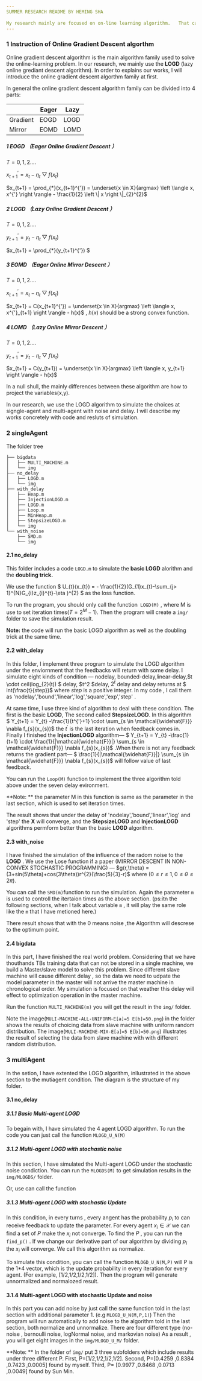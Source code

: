 ```yaml
---
SUMMER RESEARCH README BY HEMING SHA
 
My research mainly are focused on on-line learning algorithm.   That can be divided into two parts — single-agent and multi-agent. I will fully illustrate my results in the following parts.
---
```


### 1 Instruction of Online Gradient Descent algorthm

Online gradient descent algorithm is the main algorithm family used to solve the online-learning problem.  In our research, we mainly use the **LOGD** (lazy online grediant descent algorithm). In order to explains our works, I will introduce the online gradient descent algorthm family at first.

In general the online gradient descent algorithm family can be divided into 4 parts:

|          | Eager | Lazy |
| -------- | ----- | ---- |
| Gradient | EOGD  | LOGD |
| Mirror   | EOMD  | LOMD |

##### 1 EOGD  （Eager Online Gradient Descent ）

$T = 0,1,2….$

$x_{t+1}^{'} = x_{t} - \eta_{t} \bigtriangledown f(x_{t})$ 

$x_{t+1} = \prod_{*}(x_{t+1}^{'}) = \underset{x \in X}{argmax} \left \langle x, x^{'}  \right \rangle - \frac{1}{2} \left \| x \right \|_{2}^{2}$

##### 2 LOGD  （Lazy Online Gradient Descent ）

$T = 0,1,2….$

$y_{t+1}^{'} = y_{t} - \eta_{t} \bigtriangledown f(x_{t})$ 

$x_{t+1} = \prod_{*}(y_{t+1}^{'}) $  

##### 3 EOMD  （Eager Online Mirror Descent ）

$T = 0,1,2….$

$x_{t+1}^{'} = x_{t} - \eta_{t} \bigtriangledown f(x_{t})$ 

$x_{t+1} = C(x_{t+1}^{'}) =  \underset{x \in X}{argmax} \left \langle x, x^{'}_{t+1}  \right \rangle - h(x)$  , $h(x)$ should be a strong convex function.

##### 4  LOMD  （Lazy Online Mirror Descent ）

$T = 0,1,2….$

$y_{t+1}^{'} = y_{t} - \eta_{t} \bigtriangledown f(x_{t})$ 

$x_{t+1} = C(y_{t+1}) =  \underset{x \in X}{argmax} \left \langle x, y_{t+1}  \right \rangle - h(x)$  

In a null shull, the mainly differences between these algorithm are how to project the variables(x,y). 

In our research, we use the LOGD algorithm to simulate the choices at signgle-agent and multi-agent with noise and delay. I will describe my works concretely with code and resluts of simulation.

### 2 singleAgent 

The folder tree

```
├── bigdata
│   ├── MULTI_MACHINE.m
│   └── img
├── no_delay
│   ├── LOGD.m
│   └── img
├── with_delay
│   ├── Heap.m
│   ├── InjectionLOGD.m
│   ├── LOGD.m
│   ├── Loop.m
│   ├── MinHeap.m
│   ├── StepsizeLOGD.m
│   └── img
└── with_noise
    ├── SMD.m
    └── img
```

#### 2.1 no_delay

This folder includes a code `LOGD.m`  to simulate the **basic LOGD** alorithm and the **doubling trick.**

We use the function $ U_{t}(x_{t}) = - \frac{1}{2}(G_{1}x_{t}-\sum_{j> 1}^{N}G_{i}z_{i}^{t}-\eta )^{2} $ as the loss function.

To run the program, you should only call the function` LOGD(M)` , where M is use to set iteration times($T = 2^M -1$). Then the program will create a `img/` folder to save the simulation result. 

**Note:** the code will run the basic LOGD algorithm as well as the doubling trick at the same time.

#### 2.2 with_delay

In this folder, I implement three program to simulate the LOGD algorithm under the enviornment that the feedbacks will return with some delay. I simulate  eight kinds of condition — nodelay, bounded-delay,linear-delay,$t \cdot ceil(log_{2}(t)) $ delay, $t^2 $delay, $2^t$ delay and delay returns at $ int(\frac{t}{step})$ where *step* is a positive integer. In my code , I call them as 'nodelay','bound','linear','log','square','exp','step' . 

At same time, I use three kind of algorithm to deal with these condition. The first is the basic **LOGD**, The second called **StepsizeLOGD**. In this algorithm $ Y_{t+1} = Y_{t} -\frac{1}{t^{'}+1} \cdot  \sum_{s \in \mathcal{\widehat{F}}} \nabla f_{s}(x_{s})$ the $t^{'}$ is the last iteration when feedback comes in. Finally I finished the **InjectionLOGD** algorithm— $ Y_{t+1} = Y_{t} -\frac{1}{t+1} \cdot \frac{1}{|\mathcal{\widehat{F}}|} \sum_{s \in \mathcal{\widehat{F}}} \nabla f_{s}(x_{s})$ .When there is not any feedback returns the gradient part— $ \frac{1}{|\mathcal{\widehat{F}}|} \sum_{s \in \mathcal{\widehat{F}}} \nabla f_{s}(x_{s})$  will follow value of  last feedback. 

You can run the `Loop(M)` function to implement the three algorithm told above under the seven delay evironment. 

**Note: ** the parameter M in this function is same as the parameter in the last section, which is used to set iteration times.

The result shows that under the delay of 'nodelay','bound','linear','log' and 'step' the **X** will converge, and the **StepsizeLOGD** and **InjectionLOGD**  algorithms permform better than the basic **LOGD** algorithm.

#### 2.3 with_noise

I have finished the simulation of the influence of the radom noise to the **LOGD** . We use the Lose function if a paper (MIRROR DESCENT IN NON-CONVEX STOCHASTIC PROGRAMMING) — $g(r,\theta) = (3+sin(5\theta)+cos(3\theta))r^{2}(\frac{5}{3}-r)$ where ($0\leq r \leq 1, 0\leq \theta \leq 2\pi$).

You can call the `SMD(m)`function to run the simulation. Again the parameter `m` is used to controll the itertaion times as the above section. (ps:itn the following sections, when I talk about variable `m` , it will play the same role like the `m` that I have metioned here.)

There result shows that with the 0 means noise ,the Algorithm will descrese to the optimum point.

#### 2.4  bigdata

In this part, I have finished the real world problem. Considering that we have thouthands TBs training data that can not be stored in a single machine, we build a Master/slave  model to solve this problem. Since different slave  machine will cause different delay , so the data we need to udpate the model parameter in the master will not arrive the master machine in chronological order. My simulation is focused on that weather this delay will effect to optimization operation in the master machine. 

Run the function `MULTI_MACHINE(m)` you will get the result in the `img/` folder.

Note the image(`MULI-MACHINE-ALL-UNIFORM-E[a]=5 E[b]=50.png`) in the folder shows the results of choicing data from slave machine with uniform random distribution. The image(`MULI-MACHINE-MIX-E[a]=5 E[b]=50.png`) illustrates the result of selecting the  data from slave machine with with different random distribution.

### 3 multiAgent

In the setion, I have extented the LOGD algorithm, inllustrated in the above section to the mutiagent condition. The diagram is the structure of my folder. 

#### 3.1 no_delay

##### 3.1.1 Basic Multi-agent LOGD

To begain with, I have simulated the 4 agent LOGD algorithm. To run the code you can just call the function `MLOGD_U_N(M)` 

##### 3.1.2 Multi-agent LOGD with stochastic noise

In this section, I have simulated the  Multi-agent LOGD under the stochastic noise condiction. You can run the `MLOGDS(M)` to get simulation results in the `img/MLOGDS/` folder.

Or, use can call the function

##### 3.1.3 Multi-agent LOGD with stochastic Update

In this condition, in every turns , every angent has the probability $p_{i}$ to can receive feedback to update the parameter. For every agent $x_{i} \in \mathcal{X}$ we can find a set of $P$ make the $x_{i}$ not converge.  To find the $P$ , you can run the `find_p()` . If we change our derivative part of our algorithm by dividing $p_{i}$ the $x_{i}$ will converge. We call this algorithm as normalize.

To simulate this condition, you can call the function `MLOGD_U_N(M,P)` will P is the 1*4 vector, which is the update probability in every iteration for every agent. (For example, [1/2,1/2,1/2,1/2]). Then the program will generate unnormalized and normalozed result.

#### 3.1.4 Multi-agent LOGD with stochastic Update and noise

In this part you can add noise by just call the same function told in the last section with additional parameter 1. (e.g `MLOGD_U_N(M,P,1)`) Then the program will run automatically to add noise to the algorithm told in the last section, both normalize and unnormalize. There are four different type (no-noise , bernoulli noise, logNormal noise, and markovian noise) As a result , you will get eight images in the `img/MLOGD_U_M/` folder.

**Note: ** In the folder of `img/` put 3 three subfolders which include results under three different P. First, P=[1/2,1/2,1/2,1/2]. Second, P=[0.4259 ,0.8384 ,0.7423 ,0.0005]  found by myself. Third, P= [0.9977 ,0.8468 ,0.0713 ,0.0049] found by Sun Min.

 

